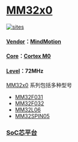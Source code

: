 ﻿# [MM32x0](https://github.com/SoCXin/MM32x0)

[![sites](http://182.61.61.133/link/resources/SoC.png)](http://www.SoC.Xin)

#### [Vendor](https://github.com/SoCXin/Vendor)：[MindMotion](http://www.mm32.com.cn/)
#### [Core](https://github.com/SoCXin/Cortex)：[Cortex M0](https://github.com/SoCXin/CM0)
#### [Level](https://github.com/SoCXin/Level)：72MHz

[MM32x0](https://github.com/SoCXin/MM32x0) 系列包括多种型号

* [MM32F031](https://github.com/SoCXin/MM32F031)
* [MM32F032](https://github.com/SoCXin/MM32F032)
* [MM32L06](https://github.com/SoCXin/MM32L06)
* [MM32SPIN05](https://github.com/SoCXin/MM32SPIN05)

###  [SoC芯平台](http://www.SoC.Xin)
